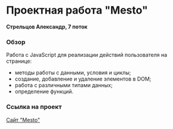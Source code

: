 # Проектная работа "Mesto"
**Стрельцов Александр, 7 поток**

### Обзор
Работа с JavaScript для реализации действий пользователя на странице:
- методы работы с данными, условия и циклы;
- создание, добавление и удаление элементов в DOM;
- работа с различными типами данных;
- определение функций.

### Ссылка на проект
[Сайт "Mesto"](https://alexanderstreltsov.github.io/mesto-project/)
